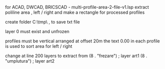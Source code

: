for ACAD, DWCAD, BRICSCAD - multi-profile-area-2-file-v1.lsp
extract poliline area , left / right and make a rectangle for processed profiles

create folder C:\tmp\  , to save txt file 

layer 0 must exist and unfrozen
 
profiles must be vertical arranged at offset 20m
the text 0.00 in each profile is used to sort area for left / right 
 
change at line 200 layers to extract from
(8 . "frezare")    ; layer art1
(8 . "umplutura")  ; layer art2
